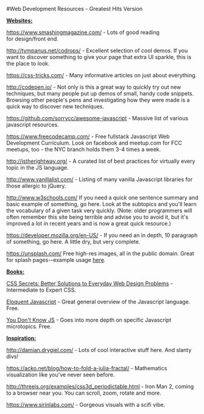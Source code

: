 #Web Development Resources - Greatest Hits Version

<span style="text-decoration: underline;"><b>Websites:</b></span>

<a href="https://www.smashingmagazine.com/">https://www.smashingmagazine.com/</a> - Lots of good reading for design/front end.

<a href="http://tympanus.net/codrops/">http://tympanus.net/codrops/</a> - Excellent selection of cool demos. If you want to discover something to give your page that extra UI sparkle, this is the place to look.

<a href="https://css-tricks.com/">https://css-tricks.com/ </a>- Many informative articles on just about everything.

<a href="http://codepen.io/">http://codepen.io/</a> - Not only is this a great way to quickly try out new techniques, but many people put up demos of small, handy code snippets. Browsing other people's pens and investigating how they were made is a quick way to discover new techniques.

<a href="https://github.com/sorrycc/awesome-javascript">https://github.com/sorrycc/awesome-javascript</a> - Massive list of various javascript resources.

<a href="https://www.freecodecamp.com/">https://www.freecodecamp.com/</a> - Free fullstack Javascript Web Development Curriculum. Look on facebook and meetup.com for FCC meetups, too - the NYC branch holds them 3-4 times a week.

<a href="http://jstherightway.org/">http://jstherightway.org/</a> - A curated list of best practices for virtually every topic in the JS language.

<a href="http://www.vanillalist.com/">http://www.vanillalist.com/</a> - Listing of many vanilla Javascript libraries for those allergic to jQuery.

<a href="http://www.w3schools.com/">http://www.w3schools.com/</a> If you need a quick one sentence summary and basic example of something, go here. Look at the subtopics and you'll learn the vocabulary of a given task very quickly. (Note: older programmers will often remember this site being terrible and advise you to avoid it, but it's improved a lot in recent years and is now a great quick resource.)

<a href="https://developer.mozilla.org/en-US/">https://developer.mozilla.org/en-US/</a> - If you need an in depth, 10 paragraph of something, go here. A little dry, but very complete.

<a href="https://unsplash.com/">https://unsplash.com/</a> Free high-res images, all in the public domain. Great for splash pages--example usage <a href="https://madewith.unsplash.com/">here</a>.

<span style="text-decoration: underline;"><b>Books:</b></span>

<a href="https://www.amazon.com/CSS-Secrets-Solutions-Everyday-Problems/dp/1449372635">CSS Secrets: Better Solutions to Everyday Web Design Problems</a> - Intermediate to Expert CSS.

<a href="http://eloquentjavascript.net/">Eloquent Javascript</a> - Great general overview of the Javascript language. Free.

<a href="https://github.com/getify/You-Dont-Know-JS">You Don't Know JS</a> - Goes into more depth on specific Javascript microtopics. Free.

<span style="text-decoration: underline;"><b>Inspiration:</b></span>

<a href="http://damian.drygiel.com/">http://damian.drygiel.com/</a> - Lots of cool interactive stuff here. And slanty divs!

<a href="https://acko.net/blog/how-to-fold-a-julia-fractal/">https://acko.net/blog/how-to-fold-a-julia-fractal/</a> - Mathematics visualization like you've never seen before.

<a href="http://threejs.org/examples/css3d_periodictable.html">http://threejs.org/examples/css3d_periodictable.html </a>- Iron Man 2, coming to a browser near you. You can scroll, zoom, rotate and more.

<a href="https://www.sirinlabs.com/">https://www.sirinlabs.com/</a> - Gorgeous visuals with a scifi vibe.
